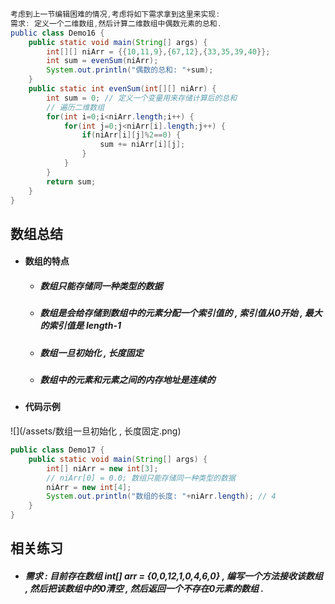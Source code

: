 ```java
考虑到上一节编辑困难的情况,考虑将如下需求拿到这里来实现:
需求: 定义一个二维数组,然后计算二维数组中偶数元素的总和.
public class Demo16 {
    public static void main(String[] args) {
        int[][] niArr = {{10,11,9},{67,12},{33,35,39,40}};
        int sum = evenSum(niArr);
        System.out.println("偶数的总和: "+sum);
    }
    public static int evenSum(int[][] niArr) {
        int sum = 0; // 定义一个变量用来存储计算后的总和
        // 遍历二维数组
        for(int i=0;i<niArr.length;i++) {
            for(int j=0;j<niArr[i].length;j++) {
                if(niArr[i][j]%2==0) {
                    sum += niArr[i][j];
                }
            }
        }
        return sum;
    }
}
```

## 数组总结

* #### 数组的特点

  * ##### 数组只能存储同一种类型的数据
  * ##### 数组是会给存储到数组中的元素分配一个索引值的 , 索引值从0开始 , 最大的索引值是 length-1
  * ##### 数组一旦初始化 , 长度固定
  * ##### 数组中的元素和元素之间的内存地址是连续的
* #### 代码示例

![](/assets/数组一旦初始化 , 长度固定.png)

```java
public class Demo17 {
    public static void main(String[] args) {
        int[] niArr = new int[3];
        // niArr[0] = 0.0; 数组只能存储同一种类型的数据
        niArr = new int[4];
        System.out.println("数组的长度: "+niArr.length); // 4
    }
}
```

## 相关练习

* ##### 需求 : 目前存在数组 int\[\] arr = {0,0,12,1,0,4,6,0} , 编写一个方法接收该数组 , 然后把该数组中的0清空 ,  然后返回一个不存在0元素的数组 .

```java

```



